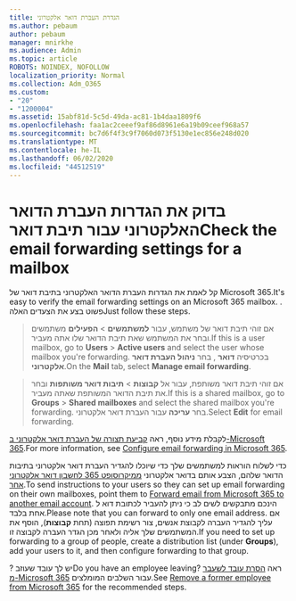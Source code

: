 ```yaml
---
title: הגדרת העברת דואר אלקטרוני
ms.author: pebaum
author: pebaum
manager: mnirkhe
ms.audience: Admin
ms.topic: article
ROBOTS: NOINDEX, NOFOLLOW
localization_priority: Normal
ms.collection: Adm_O365
ms.custom:
- "20"
- "1200004"
ms.assetid: 15abf81d-5c5d-49da-ac81-1b4daa1809f6
ms.openlocfilehash: faa1ac2ceeef9af86d8961e6a19b09ceef968a57
ms.sourcegitcommit: bc7d6f4f3c9f7060d073f5130e1ec856e248d020
ms.translationtype: MT
ms.contentlocale: he-IL
ms.lasthandoff: 06/02/2020
ms.locfileid: "44512519"
---
```

# <a name="check-the-email-forwarding-settings-for-a-mailbox"></a><span data-ttu-id="001fd-102">בדוק את הגדרות העברת הדואר האלקטרוני עבור תיבת דואר</span><span class="sxs-lookup"><span data-stu-id="001fd-102">Check the email forwarding settings for a mailbox</span></span>

<span data-ttu-id="001fd-103">קל לאמת את הגדרות העברת הדואר האלקטרוני בתיבת דואר של Microsoft 365.</span><span class="sxs-lookup"><span data-stu-id="001fd-103">It's easy to verify the email forwarding settings on an Microsoft 365 mailbox.</span></span> <span data-ttu-id="001fd-104">. פשוט בצע את הצעדים האלה</span><span class="sxs-lookup"><span data-stu-id="001fd-104">Just follow these steps.</span></span>
  
> <span data-ttu-id="001fd-105">אם זוהי תיבת דואר של משתמש, עבור **למשתמשים** \> **הפעילים** משתמשים ובחר את המשתמש שאת תיבת הדואר שלו אתה מעביר.</span><span class="sxs-lookup"><span data-stu-id="001fd-105">If this is a user mailbox, go to **Users** \> **Active users** and select the user whose mailbox you're forwarding.</span></span> <span data-ttu-id="001fd-106">בכרטיסיה **דואר** , בחר **ניהול העברת דואר אלקטרוני**.</span><span class="sxs-lookup"><span data-stu-id="001fd-106">On the **Mail** tab, select **Manage email forwarding**.</span></span>

> <span data-ttu-id="001fd-107">אם זוהי תיבת דואר משותפת, עבור אל **קבוצות** \> **תיבות דואר משותפות** ובחר את תיבת הדואר המשותפת שאתה מעביר.</span><span class="sxs-lookup"><span data-stu-id="001fd-107">If this is a shared mailbox, go to **Groups** \> **Shared mailboxes** and select the shared mailbox you're forwarding.</span></span> <span data-ttu-id="001fd-108">בחר **עריכה** עבור העברת דואר אלקטרוני.</span><span class="sxs-lookup"><span data-stu-id="001fd-108">Select **Edit** for email forwarding.</span></span>

<span data-ttu-id="001fd-109">לקבלת מידע נוסף, ראה [קביעת תצורה של העברת דואר אלקטרוני ב-Microsoft 365](https://docs.microsoft.com/microsoft-365/admin/email/configure-email-forwarding).</span><span class="sxs-lookup"><span data-stu-id="001fd-109">For more information, see [Configure email forwarding in Microsoft 365](https://docs.microsoft.com/microsoft-365/admin/email/configure-email-forwarding).</span></span>
  
<span data-ttu-id="001fd-110">כדי לשלוח הוראות למשתמשים שלך כדי שיוכלו להגדיר העברת דואר אלקטרוני בתיבות הדואר שלהם, הצבע אותם בדואר אלקטרוני [ממיקרוסופט 365 לחשבון דואר אלקטרוני אחר](https://support.office.com/article/Forward-email-from-Office-365-to-another-email-account-1ed4ee1e-74f8-4f53-a174-86b748ff6a0e).</span><span class="sxs-lookup"><span data-stu-id="001fd-110">To send instructions to your users so they can set up email forwarding on their own mailboxes, point them to [Forward email from Microsoft 365 to another email account](https://support.office.com/article/Forward-email-from-Office-365-to-another-email-account-1ed4ee1e-74f8-4f53-a174-86b748ff6a0e).</span></span> <span data-ttu-id="001fd-111">הינכם מתבקשים לשים לב כי ניתן להעביר לכתובת דוא ל אחת בלבד.</span><span class="sxs-lookup"><span data-stu-id="001fd-111">Please note that you can forward to only one email address.</span></span> <span data-ttu-id="001fd-112">אם עליך להגדיר העברה לקבוצת אנשים, צור רשימת תפוצה (תחת **קבוצות**), הוסף את המשתמשים שלך אליה ולאחר מכן הגדר העברה לקבוצה זו.</span><span class="sxs-lookup"><span data-stu-id="001fd-112">If you need to set up forwarding to a group of people, create a distribution list (under **Groups**), add your users to it, and then configure forwarding to that group.</span></span>
  
<span data-ttu-id="001fd-113">? יש לך עובד שעוזב</span><span class="sxs-lookup"><span data-stu-id="001fd-113">Do you have an employee leaving?</span></span> <span data-ttu-id="001fd-114">ראה [הסרת עובד לשעבר מ-Microsoft 365](https://docs.microsoft.com/microsoft-365/admin/add-users/remove-former-employee) עבור השלבים המומלצים.</span><span class="sxs-lookup"><span data-stu-id="001fd-114">See [Remove a former employee from Microsoft 365](https://docs.microsoft.com/microsoft-365/admin/add-users/remove-former-employee) for the recommended steps.</span></span>